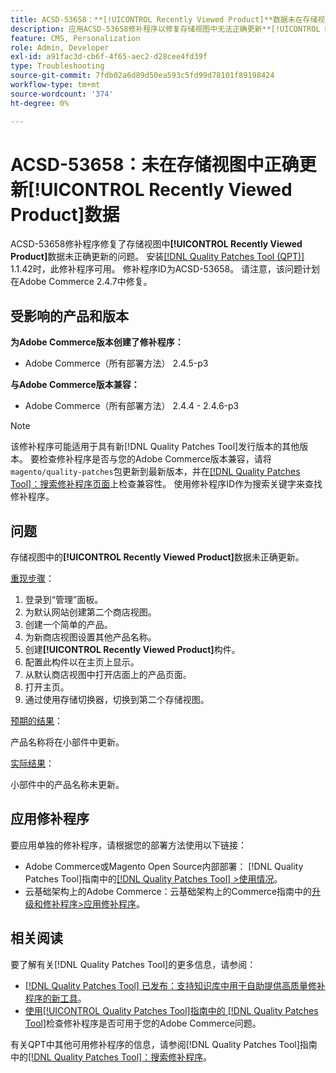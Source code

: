 ```yaml
---
title: ACSD-53658：**[!UICONTROL Recently Viewed Product]**数据未在存储视图中正确更新
description: 应用ACSD-53658修补程序以修复存储视图中无法正确更新**[!UICONTROL Recently Viewed Product]**数据的Adobe Commerce问题。
feature: CMS, Personalization
role: Admin, Developer
exl-id: a91fac3d-cb6f-4f65-aec2-d28cee4fd39f
type: Troubleshooting
source-git-commit: 7fdb02a6d89d50ea593c5fd99d78101f89198424
workflow-type: tm+mt
source-wordcount: '374'
ht-degree: 0%

---
```


# ACSD-53658：未在存储视图中正确更新&#x200B;**[!UICONTROL Recently Viewed Product]**&#x200B;数据

ACSD-53658修补程序修复了存储视图中&#x200B;**[!UICONTROL Recently Viewed Product]**&#x200B;数据未正确更新的问题。 安装[[!DNL Quality Patches Tool (QPT)]](https://experienceleague.adobe.com/zh-hans/docs/commerce-operations/tools/quality-patches-tool/quality-patches-tool-to-self-serve-quality-patches) 1.1.42时，此修补程序可用。 修补程序ID为ACSD-53658。 请注意，该问题计划在Adobe Commerce 2.4.7中修复。

## 受影响的产品和版本

**为Adobe Commerce版本创建了修补程序：**

* Adobe Commerce（所有部署方法） 2.4.5-p3

**与Adobe Commerce版本兼容：**

* Adobe Commerce（所有部署方法） 2.4.4 - 2.4.6-p3

>[!NOTE]
>
>该修补程序可能适用于具有新[!DNL Quality Patches Tool]发行版本的其他版本。 要检查修补程序是否与您的Adobe Commerce版本兼容，请将`magento/quality-patches`包更新到最新版本，并在[[!DNL Quality Patches Tool]：搜索修补程序页面](https://experienceleague.adobe.com/tools/commerce-quality-patches/index.html?lang=zh-Hans)上检查兼容性。 使用修补程序ID作为搜索关键字来查找修补程序。

## 问题

存储视图中的&#x200B;**[!UICONTROL Recently Viewed Product]**&#x200B;数据未正确更新。

<u>重现步骤</u>：

1. 登录到“管理”面板。
1. 为默认网站创建第二个商店视图。
1. 创建一个简单的产品。
1. 为新商店视图设置其他产品名称。
1. 创建&#x200B;**[!UICONTROL Recently Viewed Product]**&#x200B;构件。
1. 配置此构件以在主页上显示。
1. 从默认商店视图中打开店面上的产品页面。
1. 打开主页。
1. 通过使用存储切换器，切换到第二个存储视图。

<u>预期的结果</u>：

产品名称将在小部件中更新。

<u>实际结果</u>：

小部件中的产品名称未更新。

## 应用修补程序

要应用单独的修补程序，请根据您的部署方法使用以下链接：

* Adobe Commerce或Magento Open Source内部部署： [!DNL Quality Patches Tool]指南中的[[!DNL Quality Patches Tool] >使用情况](/help/tools/quality-patches-tool/usage.md)。
* 云基础架构上的Adobe Commerce：云基础架构上的Commerce指南中的[升级和修补程序>应用修补程序](https://experienceleague.adobe.com/docs/commerce-cloud-service/user-guide/develop/upgrade/apply-patches.html?lang=zh-Hans)。

## 相关阅读

要了解有关[!DNL Quality Patches Tool]的更多信息，请参阅：

* [[!DNL Quality Patches Tool] 已发布：支持知识库中用于自助提供高质量修补程序的新工具](https://experienceleague.adobe.com/zh-hans/docs/commerce-operations/tools/quality-patches-tool/quality-patches-tool-to-self-serve-quality-patches)。
* [使用[!UICONTROL Quality Patches Tool]指南中的 [!DNL Quality Patches Tool]](/help/tools/quality-patches-tool/patches-available-in-qpt/check-patch-for-magento-issue-with-magento-quality-patches.md)检查修补程序是否可用于您的Adobe Commerce问题。


有关QPT中其他可用修补程序的信息，请参阅[!DNL Quality Patches Tool]指南中的[[!DNL Quality Patches Tool]：搜索修补程序](https://experienceleague.adobe.com/tools/commerce-quality-patches/index.html?lang=zh-Hans)。
